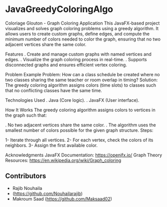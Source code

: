 ﻿# JavaGreedyColoringAlgo
Coloriage Glouton - Graph Coloring Application
  This JavaFX-based project visualizes and solves graph coloring problems using a greedy algorithm. 
  It allows users to create custom graphs, define edges, and compute the minimum number of colors needed to color the graph, ensuring that no two adjacent vertices share the same color.

Features
. Create and manage custom graphs with named vertices and edges.
. Visualize the graph coloring process in real-time.
. Supports disconnected graphs and ensures efficient vertex coloring.

Problem Example
  Problem: How can a class schedule be created where no two classes sharing the same teacher or room overlap in timing?
Solution: The greedy coloring algorithm assigns colors (time slots) to classes such that no conflicting classes have the same time.

Technologies Used
. Java (Core logic).
. JavaFX (User interface).


How It Works
 The greedy coloring algorithm assigns colors to vertices in the graph such that:

  . No two adjacent vertices share the same color.
  . The algorithm uses the smallest number of colors possible for the given graph structure.
Steps:

  1- Iterate through all vertices.
  2- For each vertex, check the colors of its neighbors.
  3- Assign the first available color.

Acknowledgments
  JavaFX Documentation: https://openjfx.io/
  Graph Theory Resources: https://en.wikipedia.org/wiki/Graph_coloring


## Contributors

- Rajib Nouhaila
- (https://github.com/Nouhailarajib)
- Makroum Saad (https://github.com/Maksaad02)
